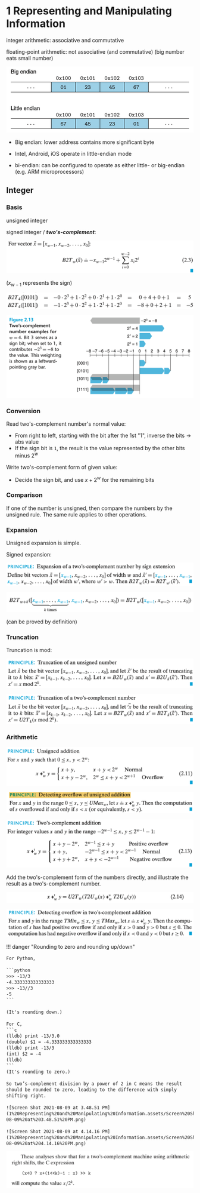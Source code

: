 # 1 Representing and Manipulating Information

integer arithmetic: associative and commutative

floating-point arithmetic: not associative (and commutative) (big number eats small number)



![Screen Shot 2021-08-09 at 1.51.46 PM](1%20Representing%20and%20Manipulating%20Information.assets/Screen%20Shot%202021-08-09%20at%201.51.46%20PM.png)

- Big endian: lower address contains more significant byte

- Intel, Android, iOS operate in little-endian mode
- bi-endian: can be configured to operate as either little- or big-endian (e.g. ARM microprocessors)

## Integer

### Basis

unsigned integer

signed integer / ***two's-complement***:

![Screen Shot 2021-08-09 at 2.21.40 PM](1%20Representing%20and%20Manipulating%20Information.assets/Screen%20Shot%202021-08-09%20at%202.21.40%20PM.png)

($x_{w-1}$ represents the sign)

![Screen Shot 2021-08-09 at 2.22.24 PM](1%20Representing%20and%20Manipulating%20Information.assets/Screen%20Shot%202021-08-09%20at%202.22.24%20PM.png)

![Screen Shot 2021-08-09 at 2.25.06 PM](1%20Representing%20and%20Manipulating%20Information.assets/Screen%20Shot%202021-08-09%20at%202.25.06%20PM.png)

### Conversion

Read two's-complement number's normal value:

- From right to left, starting with the bit after the 1st "1", inverse the bits → abs value
- If the sign bit is `1`, the result is the value represented by the other bits minus $2^w$

Write two's-complement form of given value:

- Decide the sign bit, and use $x + 2^w$ for the remaining bits

### Comparison

If one of the number is unsigned, then compare the numbers by the unsigned rule. The same rule applies to other operations.

### Expansion

Unsigned expansion is simple.

Signed expansion:

![Screen Shot 2021-08-09 at 2.49.30 PM](1%20Representing%20and%20Manipulating%20Information.assets/Screen%20Shot%202021-08-09%20at%202.49.30%20PM.png)

![Screen Shot 2021-08-09 at 2.54.32 PM](1%20Representing%20and%20Manipulating%20Information.assets/Screen%20Shot%202021-08-09%20at%202.54.32%20PM.png)

(can be proved by definition)

### Truncation

Truncation is mod:

![Screen Shot 2021-08-09 at 3.00.55 PM](1%20Representing%20and%20Manipulating%20Information.assets/Screen%20Shot%202021-08-09%20at%203.00.55%20PM.png)

![Screen Shot 2021-08-09 at 3.00.08 PM](1%20Representing%20and%20Manipulating%20Information.assets/Screen%20Shot%202021-08-09%20at%203.00.08%20PM.png)

### Arithmetic

![Screen Shot 2021-08-09 at 3.04.11 PM](1%20Representing%20and%20Manipulating%20Information.assets/Screen%20Shot%202021-08-09%20at%203.04.11%20PM.png)

![Screen Shot 2021-08-09 at 3.04.37 PM](1%20Representing%20and%20Manipulating%20Information.assets/Screen%20Shot%202021-08-09%20at%203.04.37%20PM.png)



![Screen Shot 2021-08-09 at 3.07.13 PM](1%20Representing%20and%20Manipulating%20Information.assets/Screen%20Shot%202021-08-09%20at%203.07.13%20PM.png)

Add the two's-complement form of the numbers directly, and illustrate the result as a two's-complement number.

![Screen Shot 2021-08-09 at 3.17.20 PM](1%20Representing%20and%20Manipulating%20Information.assets/Screen%20Shot%202021-08-09%20at%203.17.20%20PM.png)

![Screen Shot 2021-08-09 at 3.17.43 PM](1%20Representing%20and%20Manipulating%20Information.assets/Screen%20Shot%202021-08-09%20at%203.17.43%20PM.png)

!!! danger "Rounding to zero and rounding up/down"
    
    For Python,
    
    ```python
    >>> -13/3
    -4.333333333333333
    >>> -13//3
    -5
    ```
    
    (It's rounding down.)
    
    For C,
    ```c
    (lldb) print -13/3.0
    (double) $1 = -4.333333333333333
    (lldb) print -13/3
    (int) $2 = -4
    (lldb)
    ```
    (It's rounding to zero.)
    
    So two’s-complement division by a power of 2 in C means the result should be rounded to zero, leading to the difference with simply shifting right.
    
    ![Screen Shot 2021-08-09 at 3.48.51 PM](1%20Representing%20and%20Manipulating%20Information.assets/Screen%20Shot%202021-08-09%20at%203.48.51%20PM.png)
    
    ![Screen Shot 2021-08-09 at 4.14.16 PM](1%20Representing%20and%20Manipulating%20Information.assets/Screen%20Shot%202021-08-09%20at%204.14.16%20PM.png)

![image-20210809161448105](1%20Representing%20and%20Manipulating%20Information.assets/image-20210809161448105.png)

